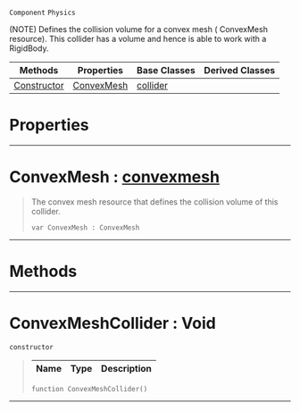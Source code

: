  `Component` `Physics`



(NOTE) Defines the collision volume for a convex mesh ( ConvexMesh resource). This collider has a volume and hence is able to work with a RigidBody.

|Methods|Properties|Base Classes|Derived Classes|
|---|---|---|---|
|[ Constructor](https://github.com/zeroengineteam/ZeroDocs/blob/master/code_reference/class_reference/convexmeshcollider.markdown#convexmeshcollider-void)|[ ConvexMesh](https://github.com/zeroengineteam/ZeroDocs/blob/master/code_reference/class_reference/convexmeshcollider.markdown#convexmesh-zero-engine-d)|[collider](https://github.com/zeroengineteam/ZeroDocs/blob/master/code_reference/class_reference/collider.markdown)| |


 #  Properties


---  
 #  ConvexMesh : [convexmesh](https://github.com/zeroengineteam/ZeroDocs/blob/master/code_reference/class_reference/convexmesh.markdown)

> The convex mesh resource that defines the collision volume of this collider.
> ``` lang=cpp, name=Zilch
> var ConvexMesh : ConvexMesh


---  
 #  Methods


---  
 #  ConvexMeshCollider : Void

 `constructor`

> 
> |Name|Type|Description|
> |---|---|---|
> ``` lang=cpp, name=Zilch
> function ConvexMeshCollider()
> ``` 


---  
 

 